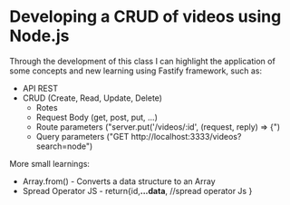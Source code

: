 # Developing a CRUD of videos using Node.js

Through the development of this class I can highlight the application of some concepts and new learning using Fastify framework, such as: 

- API REST
- CRUD (Create, Read, Update, Delete)
    - Rotes
    - Request Body (get, post, put, ...)
    - Route parameters ("server.put('/videos/:id', (request, reply) => {")
    - Query parameters ("GET http://localhost:3333/videos?search=node")

More small learnings:
- Array.from() - Converts a data structure to an Array
- Spread Operator JS - return{id,**...data**, //spread operator Js
            }
